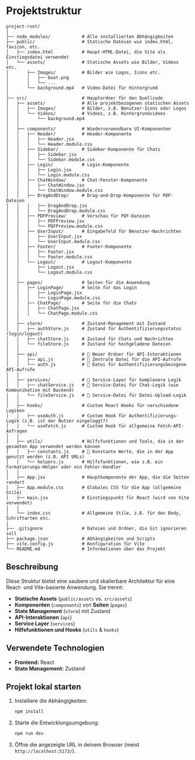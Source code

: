 
# Projektstruktur

```plaintext
project-root/
│
├── node_modules/            # Alle installierten Abhängigkeiten
├── public/                  # Statische Dateien wie index.html, favicon, etc.
│   ├── index.html           # Haupt-HTML-Datei, die Vite als Einstiegsdatei verwendet
│   └── assets/              # Statische Assets wie Bilder, Videos etc.
│       ├── Images/          # Bilder wie Logos, Icons etc.
│       │   ├── boat.png
│       │   └── ...
│       └── background.mp4   # Video-Datei für Hintergrund
│
├── src/                     # Hauptordner für den Quellcode
│   ├── assets/              # Alle projektbezogenen statischen Assets
│   │   ├── Images/          # Bilder, z.B. Benutzer-Icons oder Logos
│   │   └── Videos/          # Videos, z.B. Hintergrundvideos
│   │       └── background.mp4
│   │
│   ├── components/          # Wiederverwendbare UI-Komponenten
│   │   ├── Header/          # Header-Komponente
│   │   │   ├── Header.jsx
│   │   │   └── Header.module.css
│   │   ├── Sidebar/         # Sidebar-Komponente für Chats
│   │   │   ├── Sidebar.jsx
│   │   │   └── Sidebar.module.css
│   │   ├── Login/           # Login-Komponente
│   │   │   ├── Login.jsx
│   │   │   └── Login.module.css
│   │   ├── ChatWindow/      # Chat-Fenster-Komponente
│   │   │   ├── ChatWindow.jsx
│   │   │   └── ChatWindow.module.css
│   │   ├── DragAndDrop/     # Drag-and-Drop-Komponente für PDF-Dateien
│   │   │   ├── DragAndDrop.jsx
│   │   │   └── DragAndDrop.module.css
│   │   ├── PDFPreview/      # Vorschau für PDF-Dateien
│   │   │   ├── PDFPreview.jsx
│   │   │   └── PDFPreview.module.css
│   │   ├── UserInput/       # Eingabefeld für Benutzer-Nachrichten
│   │   │   ├── UserInput.jsx
│   │   │   └── UserInput.module.css
│   │   ├── Footer/          # Footer-Komponente
│   │   │   ├── Footer.jsx
│   │   │   └── Footer.module.css
│   │   └── Logout/          # Logout-Komponente
│   │       ├── Logout.jsx
│   │       └── Logout.module.css
│   │
│   ├── pages/               # Seiten für die Anwendung
│   │   ├── LoginPage/       # Seite für das Login
│   │   │   ├── LoginPage.jsx
│   │   │   └── LoginPage.module.css
│   │   ├── ChatPage/        # Seite für die Chats
│   │   │   ├── ChatPage.jsx
│   │   │   └── ChatPage.module.css
│   │
│   ├── store/               # Zustand-Management mit Zustand
│   │   ├── authStore.js     # Zustand für Authentifizierungsstatus (login/logout)
│   │   ├── chatStore.js     # Zustand für Chats und Nachrichten
│   │   └── fileStore.js     # Zustand für hochgeladene Dateien
│   │
│   ├── api/                 # 🔴 Neuer Ordner für API-Interaktionen
│   │   ├── api.js           # 🔴 Zentrale Datei für die API-Aufrufe
│   │   └── auth.js          # 🔴 Datei für Authentifizierungsbezogene API-Aufrufe
│   │
│   ├── services/            # 🔴 Service-Layer für komplexere Logik
│   │   ├── chatService.js   # 🔴 Service-Datei für Chat-Logik (wie Kommunikation mit Backend)
│   │   └── fileService.js   # 🔴 Service-Datei für Datei-Upload-Logik
│   │
│   ├── hooks/               # Custom React Hooks für verschiedene Logiken
│   │   ├── useAuth.js       # Custom Hook für Authentifizierungs-Logik (z.B. ist der Nutzer eingeloggt?)
│   │   └── useFetch.js      # Custom Hook für allgemeine Fetch-API-Anfragen
│   │
│   ├── utils/               # Hilfsfunktionen und Tools, die in der gesamten App verwendet werden können
│   │   ├── constants.js     # 🔴 Konstante Werte, die in der App genutzt werden (z.B. API URLs)
│   │   └── helpers.js       # Hilfsfunktionen, wie z.B. ein Formatierungs-Helper oder ein Fehler-Handler
│   │
│   ├── App.jsx              # Hauptkomponente der App, die die Seiten rendert
│   ├── App.module.css       # Globales CSS für die App (allgemeine Stile)
│   ├── main.jsx             # Einstiegspunkt für React (wird von Vite verwendet)
│   │
│   └── index.css            # Allgemeine Stile, z.B. für den Body, Schriftarten etc.
│
├── .gitignore               # Dateien und Ordner, die Git ignorieren soll
├── package.json             # Abhängigkeiten und Scripts
├── vite.config.js           # Konfiguration für Vite
└── README.md                # Informationen über das Projekt
```

## Beschreibung

Diese Struktur bietet eine saubere und skalierbare Architektur für eine React- und Vite-basierte Anwendung. Sie trennt:

- **Statische Assets** (`public/assets` vs. `src/assets`)
- **Komponenten** (`components`) von **Seiten** (`pages`)
- **State Management** (`store`) mit Zustand
- **API-Interaktionen** (`api`)
- **Service Layer** (`services`)
- **Hilfsfunktionen und Hooks** (`utils` & `hooks`)

## Verwendete Technologien

- **Frontend:** React
- **State Management:** Zustand

## Projekt lokal starten

1. Installiere die Abhängigkeiten:
   ```sh
   npm install
   ```
2. Starte die Entwicklungsumgebung:
   ```sh
   npm run dev
   ```
3. Öffne die angezeigte URL in deinem Browser (meist `http://localhost:5173/`).
